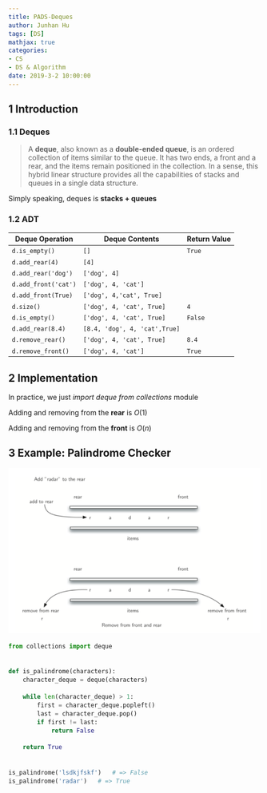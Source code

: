 ```yaml
---
title: PADS-Deques
author: Junhan Hu
tags: [DS]
mathjax: true
categories:
- CS
- DS & Algorithm
date: 2019-3-2 10:00:00
---
```


## 1 Introduction

### 1.1 Deques

> A **deque**, also known as a **double-ended queue**, is an ordered collection of items similar to the queue. It has two ends, a front and a rear, and the items remain positioned in the collection. In a sense, this hybrid linear structure provides all the capabilities of stacks and queues in a single data structure.

Simply speaking, deques is **stacks + queues**

<!-- more -->

### 1.2 ADT

| Deque Operation      | Deque Contents                | Return Value |
| -------------------- | ----------------------------- | ------------ |
| `d.is_empty()`       | `[]`                          | `True`       |
| `d.add_rear(4)`      | `[4]`                         |              |
| `d.add_rear('dog')`  | `['dog', 4]`                  |              |
| `d.add_front('cat')` | `['dog', 4, 'cat']`           |              |
| `d.add_front(True)`  | `['dog', 4,'cat', True]`      |              |
| `d.size()`           | `['dog', 4, 'cat', True]`     | `4`          |
| `d.is_empty()`       | `['dog', 4, 'cat', True]`     | `False`      |
| `d.add_rear(8.4)`    | `[8.4, 'dog', 4, 'cat',True]` |              |
| `d.remove_rear()`    | `['dog', 4, 'cat', True]`     | `8.4`        |
| `d.remove_front()`   | `['dog', 4, 'cat']`           | `True`       |

## 2 Implementation

In practice, we just *import deque from collections* module

Adding and removing from the **rear** is $O(1)$

Adding and removing from the **front** is $O(n)​$

## 3 Example: Palindrome Checker

![deques](https://raw.githubusercontent.com/hujunhan/cloudimage/master/img/deques.png)

```python
from collections import deque


def is_palindrome(characters):
    character_deque = deque(characters)

    while len(character_deque) > 1:
        first = character_deque.popleft()
        last = character_deque.pop()
        if first != last:
            return False

    return True


is_palindrome('lsdkjfskf')   # => False
is_palindrome('radar')   # => True
```